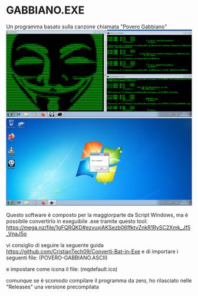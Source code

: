 # GABBIANO.EXE
Un programma basato sulla canzone chiamata "Povero Gabbiano"
![alt text](https://raw.githubusercontent.com/CristianTech09/HACKER.EXE/main/Screen.png)
![alt text](https://raw.githubusercontent.com/CristianTech09/HACKER.EXE/main/Screen2.png)

Questo software è composto per la maggiorparte da Script Windows, ma è possibile convertirlo in eseguibile .exe tramite questo tool: https://mega.nz/file/1gFQRQKD#ezvuxjAKSezb06ffktvZnkR1RySC2Xmk_Jf5_VnaJ5o

vi consiglio di seguire la seguente guida https://github.com/CristianTech09/Converti-Bat-in-Exe
e di importare i seguenti file: 
(POVERO-GABBIANO.ASCII)

e impostare come icona il file: (mqdefault.ico)

comunque se è scomodo compilare il programma da zero, ho rilasciato nelle "Releases" una versione precompilata
